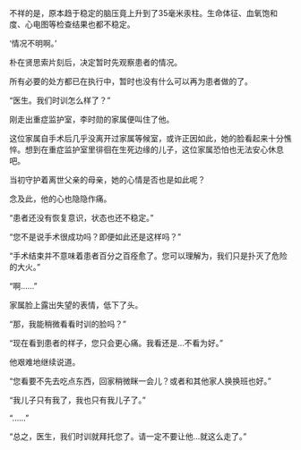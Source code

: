 不祥的是，原本趋于稳定的脑压竟上升到了35毫米汞柱。生命体征、血氧饱和度、心电图等检查结果也都不稳定。

‘情况不明啊。’

朴在贤思索片刻后，决定暂时先观察患者的情况。

所有必要的处方都已在执行中，暂时也没有什么可以再为患者做的了。

“医生。我们时训怎么样了？”

刚走出重症监护室，李时勋的家属便叫住了他。

这位家属自手术后几乎没离开过家属等候室，或许正因如此，她的脸看起来十分憔悴。想到在重症监护室里徘徊在生死边缘的儿子，这位家属恐怕也无法安心休息吧。

当初守护着离世父亲的母亲，她的心情是否也是如此呢？

念及此，他的心也隐隐作痛。

“患者还没有恢复意识，状态也还不稳定。”

“您不是说手术很成功吗？即便如此还是这样吗？”

“手术结束并不意味着患者百分之百痊愈了。您可以理解为，我们只是扑灭了危险的大火。”

“啊……”

家属脸上露出失望的表情，低下了头。

“那，我能稍微看看时训的脸吗？”

“现在看到患者的样子，您只会更心痛。我看还是…不看为好。”

他艰难地继续说道。

“您看要不先去吃点东西，回家稍微眯一会儿？或者和其他家人换换班也好。”

“我儿子只有我了，我也只有我儿子了。”

“……”

“总之，医生，我们时训就拜托您了。请一定不要让他…就这么走了。”